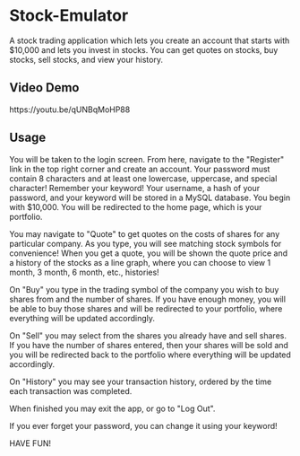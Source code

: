 # Stock-Emulator
A stock trading application which lets you create an account that starts with $10,000 and lets you invest in stocks. You can get quotes on stocks, buy stocks, sell stocks, and view your history.

<h2> Video Demo </h2>
https://youtu.be/qUNBqMoHP88

<h2> Usage </h2>
You will be taken to the login screen. From here, navigate to the "Register" link in the top right corner and create an account. Your password must contain 8 characters and at least one lowercase, uppercase, and special character! Remember your keyword! Your username, a hash of your password, and your keyword will be stored in a MySQL database. You begin with $10,000. You will be redirected to the home page, which is your portfolio.

You may navigate to "Quote" to get quotes on the costs of shares for any particular company. As you type, you will see matching stock symbols for convenience! When you get a quote, you will be shown the quote price and a history of the stocks as a line graph, where you can choose to view 1 month, 3 month, 6 month, etc., histories!

On "Buy" you type in the trading symbol of the company you wish to buy shares from and the number of shares. If you have enough money, you will be able to buy those shares and will be redirected to your portfolio, where everything will be updated accordingly.

On "Sell" you may select from the shares you already have and sell shares. If you have the number of shares entered, then your shares will be sold and you will be redirected back to the portfolio where everything will be updated accordingly.

On "History" you may see your transaction history, ordered by the time each transaction was completed.
    
When finished you may exit the app, or go to "Log Out".

If you ever forget your password, you can change it using your keyword!

HAVE FUN!
